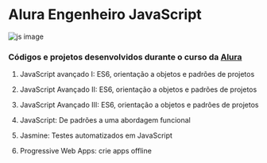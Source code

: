 # Alura Engenheiro JavaScript

![js image](https://cdn-images-1.medium.com/max/1600/0*CU8lM9dhv_M_XL4L.gif)

### Códigos e projetos desenvolvidos durante o curso da [Alura](https://cursos.alura.com.br/career/engenheiro-javascript)

1. JavaScript avançado I: ES6, orientação a objetos e padrões de projetos

1. JavaScript Avançado II: ES6, orientação a objetos e padrões de projetos

1. JavaScript Avançado III: ES6, orientação a objetos e padrões de projetos

1. JavaScript: De padrões a uma abordagem funcional

1. Jasmine: Testes automatizados em JavaScript

1. Progressive Web Apps: crie apps offline
